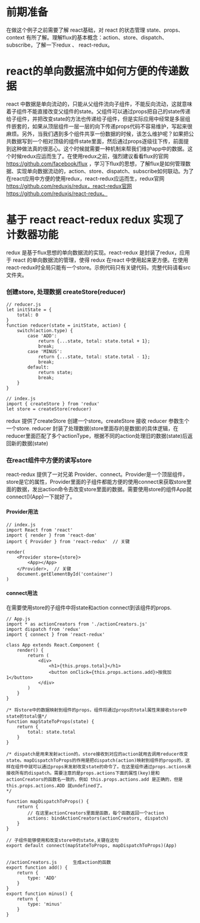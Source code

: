 # 前期准备
  在做这个例子之前需要了解 react基础，对 react 的状态管理 state、props、context 有所了解。理解flux的基本概念：action、store、dispatch、subscribe，了解一下redux 、 react-redux。

# react的单向数据流中如何方便的传递数据
react 中数据是单向流动的，只能从父组件流向子组件，不能反向流动，这就意味着子组件不能直接改变父组件的state。父组件可以通过props把自己的state传递给子组件，并把改变state的方法也传递给子组件，但是实际应用中经常是多层组件嵌套的，如果从顶层组件一层一层的向下传递props代码不容易维护，写起来很麻烦。另外，当我们遇到多个组件共享一份数据的时候，该怎么维护呢？如果把公共数据写到一个相对顶级的组件state里面，然后通过props逐级往下传，前面提到这种做法真的很恶心。这个时候就需要一种机制来帮我们维护app中的数据。这个时候redux应运而生了。在使用redux之前，强烈建议看看flux的官网 https://github.com/facebook/flux ，学习下flux的思想，了解flux是如何管理数据、实现单向数据流动的，action、store、dispatch、subscribe如何联动。为了在react应用中方便的使用redux，react-redux应运而生，redux官网 https://github.com/reduxjs/redux，react-redux官网 https://github.com/reduxjs/react-redux。

# 基于 react react-redux redux 实现了计数器功能
redux 是基于flux思想的单向数据流的实现。react-redux 是封装了redux，应用于 react 的单向数据流的管理，使得 redux 在react 中使用起来更方便。在使用react-redux时全局只能有一个store。示例代码只有关键代码，完整代码请看src文件夹。

### 创建store, 处理数据   createStore(reducer)

    // reducer.js
    let initState = {
        total: 0
    }
    function reducer(state = initState, action) {
        switch(action.type) {
            case 'ADD':
                return {...state, total: state.total + 1};
                break;
            case 'MINUS':
                return {...state, total: state.total - 1};
                break;
            default:
                return state;
                break;
        }
    }

    // index.js
    import { createStore } from 'redux'
    let store = createStore(reducer)

 redux 提供了createStore 创建一个store。createStore 接收 reducer 参数生个一个store. reducer 封装了处理数据(store里面存的是数据)的具体逻辑，在reducer里面匹配了多个actionType，根据不同的action处理旧的数据(state)后返回新的数据(state)

### 在react组件中方便的读写store
react-redux 提供了一对兄弟 Provider、connect。Provider是一个顶层组件，store是它的属性，Provider里面的子组件都能方便的使用connect来获取store里面的数据，发出action命令去改变store里面的数据。需要使用store的组件App就connect()(App)一下就好了。
#### Provider用法
    // index.js
    import React from 'react'
    import { render } from 'react-dom'
    import { Provider } from 'react-redux'  // 关键

    render(
        <Provider store={store}>
            <App></App>
        </Provider>,  // 关键
        document.getElementById('container')
    )

#### connect用法
在需要使用store的子组件中将state和action connect到该组件的props.

    // App.js
    import * as actionCreators from './actionCreators.js'
    import dispatch from 'redux'
    import { connect } from 'react-redux'

    class App extends React.Component {
        render() {
            return (
                <div>
                    <h1>{this.props.total}</h1>
                    <button onClick={this.props.actions.add}>按我加1</button>
                </div>
            )
        }
    }

    /* 将store中的数据映射到组件的props，组件将通过props的total属性来接收store中state的total值*/
    function mapStateToProps(state) {
        return {
            total: state.total
        }
    }

    /* dispatch是用来发射action的，store接收到对应的action就用去调用reducer改变state。mapDispatchToProps的作用是把dispatch(action)映射到组件的props的，这样在组件中就可以通过props来发射改变state的命令了。在这里组件通过props.actions来接收所有的dispatch。需要注意的是props.actions下面的属性(key)是和actionCreators的函数名一致的，例如 this.props.actions.add 是正确的，但是 this.props.actions.ADD 就undefined了。
    */

    function mapDispatchToProps() {
        return {
            // 在这里actionCreators里面是函数，每个函数返回一个action
            actions: bindActionCreators(actionCreators, dispatch)
        }
    }

    // 子组件能够使用和改变store中的state,关键在这句
    export default connect(mapStateToProps, mapDispatchToProps)(App)   


    //actionCreators.js      生成action的函数
    export function add() {
        return {
            type: 'ADD'
        }
    }
    export function minus() {
        return {
            type: 'minus'
        }
    }




